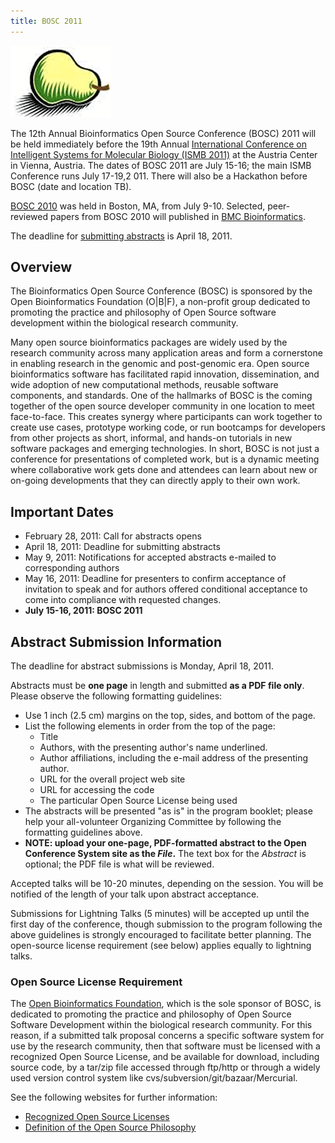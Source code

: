 ```yaml
---
title: BOSC 2011
---
```


![The Bosc Pear](Pear.png "The Bosc Pear")

The 12th Annual Bioinformatics Open Source Conference (BOSC) 2011 will
be held immediately before the 19th Annual [International Conference on
Intelligent Systems for Molecular Biology (ISMB
2011)](http://www.iscb.org/ismbeccb2011) at the Austria Center in
Vienna, Austria. The dates of BOSC 2011 are July 15-16; the main ISMB
Conference runs July 17-19,2 011. There will also be a Hackathon before
BOSC (date and location TB).

[BOSC 2010](BOSC_2010 "wikilink") was held in Boston, MA, from July
9-10. Selected, peer-reviewed papers from BOSC 2010 will published in
[BMC Bioinformatics](http://www.biomedcentral.com/bmcbioinformatics/).

The deadline for [ submitting
abstracts](BOSC_2011#Abstract_Submission_Information "wikilink") is
April 18, 2011.

Overview
--------

The Bioinformatics Open Source Conference (BOSC) is sponsored by the
Open Bioinformatics Foundation (O|B|F), a non-profit group dedicated to
promoting the practice and philosophy of Open Source software
development within the biological research community.

Many open source bioinformatics packages are widely used by the research
community across many application areas and form a cornerstone in
enabling research in the genomic and post-genomic era. Open source
bioinformatics software has facilitated rapid innovation, dissemination,
and wide adoption of new computational methods, reusable software
components, and standards. One of the hallmarks of BOSC is the coming
together of the open source developer community in one location to meet
face-to-face. This creates synergy where participants can work together
to create use cases, prototype working code, or run bootcamps for
developers from other projects as short, informal, and hands-on
tutorials in new software packages and emerging technologies. In short,
BOSC is not just a conference for presentations of completed work, but
is a dynamic meeting where collaborative work gets done and attendees
can learn about new or on-going developments that they can directly
apply to their own work.

Important Dates
---------------

-   February 28, 2011: Call for abstracts opens
-   April 18, 2011: Deadline for submitting abstracts
-   May 9, 2011: Notifications for accepted abstracts e-mailed to
    corresponding authors
-   May 16, 2011: Deadline for presenters to confirm acceptance of
    invitation to speak and for authors offered conditional acceptance
    to come into compliance with requested changes.
-   **July 15-16, 2011: BOSC 2011**

Abstract Submission Information
-------------------------------

The deadline for abstract submissions is Monday, April 18, 2011.

Abstracts must be **one page** in length and submitted **as a PDF file
only**. Please observe the following formatting guidelines:

-   Use 1 inch (2.5 cm) margins on the top, sides, and bottom of
    the page.
-   List the following elements in order from the top of the page:
    -   Title
    -   Authors, with the presenting author's name underlined.
    -   Author affiliations, including the e-mail address of the
        presenting author.
    -   URL for the overall project web site
    -   URL for accessing the code
    -   The particular Open Source License being used
-   The abstracts will be presented "as is" in the program booklet;
    please help your all-volunteer Organizing Committee by following the
    formatting guidelines above.
-   **NOTE: upload your one-page, PDF-formatted abstract to the Open
    Conference System site as the *File*.** The text box for the
    *Abstract* is optional; the PDF file is what will be reviewed.

Accepted talks will be 10-20 minutes, depending on the session. You will
be notified of the length of your talk upon abstract acceptance.

Submissions for Lightning Talks (5 minutes) will be accepted up until
the first day of the conference, though submission to the program
following the above guidelines is strongly encouraged to facilitate
better planning. The open-source license requirement (see below) applies
equally to lightning talks.

### Open Source License Requirement

The [Open Bioinformatics Foundation](OBF "wikilink"), which is the sole
sponsor of BOSC, is dedicated to promoting the practice and philosophy
of Open Source Software Development within the biological research
community. For this reason, if a submitted talk proposal concerns a
specific software system for use by the research community, then that
software must be licensed with a recognized Open Source License, and be
available for download, including source code, by a tar/zip file
accessed through ftp/http or through a widely used version control
system like cvs/subversion/git/bazaar/Mercurial.

See the following websites for further information:

-   [Recognized Open Source
    Licenses](http://www.opensource.org/licenses/)
-   [Definition of the Open Source
    Philosophy](http://www.opensource.org/docs/definition.php)


